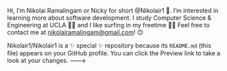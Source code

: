Hi, I’m Nikolai Ramalingam or Nicky for short @Nikolair1 🤙.
I’m interested in learning more about software development.
I study Computer Science & Engineering at UCLA 💛💙 and I like surfing in my freetime 🏄‍♂️ 
Feel free to contact me at nikolairamalingam@gmail.com! 🙃

Nikolair1/Nikolair1 is a ✨ special ✨ repository because its `README.md` (this file) appears on your GitHub profile.
You can click the Preview link to take a look at your changes.
--->
